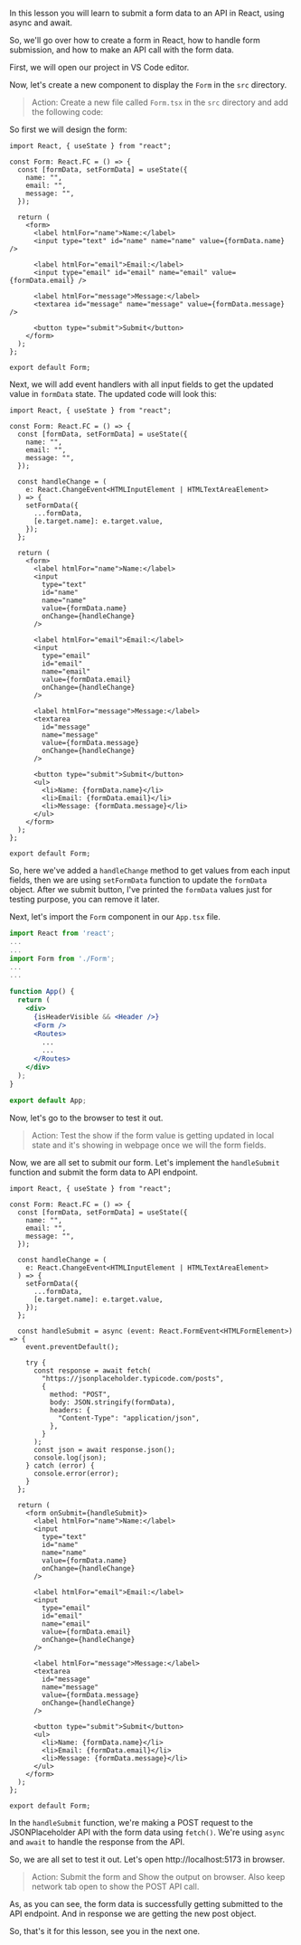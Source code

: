 In this lesson you will learn to submit a form data to an API in React, using async and await.

So, we'll go over how to create a form in React, how to handle form submission, and how to make an API call with the form data.

First, we will open our project in VS Code editor.

Now, let's create a new component to display the `Form` in the `src` directory.

> Action: Create a new file called `Form.tsx` in the `src` directory and add the following code:

So first we will design the form:

```tsx
import React, { useState } from "react";

const Form: React.FC = () => {
  const [formData, setFormData] = useState({
    name: "",
    email: "",
    message: "",
  });

  return (
    <form>
      <label htmlFor="name">Name:</label>
      <input type="text" id="name" name="name" value={formData.name} />

      <label htmlFor="email">Email:</label>
      <input type="email" id="email" name="email" value={formData.email} />

      <label htmlFor="message">Message:</label>
      <textarea id="message" name="message" value={formData.message} />

      <button type="submit">Submit</button>
    </form>
  );
};

export default Form;
```

Next, we will add event handlers with all input fields to get the updated value in `formData` state. The updated code will look this:

```tsx
import React, { useState } from "react";

const Form: React.FC = () => {
  const [formData, setFormData] = useState({
    name: "",
    email: "",
    message: "",
  });

  const handleChange = (
    e: React.ChangeEvent<HTMLInputElement | HTMLTextAreaElement>
  ) => {
    setFormData({
      ...formData,
      [e.target.name]: e.target.value,
    });
  };

  return (
    <form>
      <label htmlFor="name">Name:</label>
      <input
        type="text"
        id="name"
        name="name"
        value={formData.name}
        onChange={handleChange}
      />

      <label htmlFor="email">Email:</label>
      <input
        type="email"
        id="email"
        name="email"
        value={formData.email}
        onChange={handleChange}
      />

      <label htmlFor="message">Message:</label>
      <textarea
        id="message"
        name="message"
        value={formData.message}
        onChange={handleChange}
      />

      <button type="submit">Submit</button>
      <ul>
        <li>Name: {formData.name}</li>
        <li>Email: {formData.email}</li>
        <li>Message: {formData.message}</li>
      </ul>
    </form>
  );
};

export default Form;
```

So, here we've added a `handleChange` method to get values from each input fields, then we are using `setFormData` function to update the `formData` object. After we submit button, I've printed the `formData` values just for testing purpose, you can remove it later.

Next, let's import the `Form` component in our `App.tsx` file.

```jsx
import React from 'react';
...
...
import Form from './Form';
...
...

function App() {
  return (
    <div>
      {isHeaderVisible && <Header />}
      <Form />
      <Routes>
        ...
        ...
      </Routes>
    </div>
  );
}

export default App;
```

Now, let's go to the browser to test it out.

> Action: Test the show if the form value is getting updated in local state and it's showing in webpage once we will the form fields.

Now, we are all set to submit our form. Let's implement the `handleSubmit` function and submit the form data to API endpoint.

```tsx
import React, { useState } from "react";

const Form: React.FC = () => {
  const [formData, setFormData] = useState({
    name: "",
    email: "",
    message: "",
  });

  const handleChange = (
    e: React.ChangeEvent<HTMLInputElement | HTMLTextAreaElement>
  ) => {
    setFormData({
      ...formData,
      [e.target.name]: e.target.value,
    });
  };

  const handleSubmit = async (event: React.FormEvent<HTMLFormElement>) => {
    event.preventDefault();

    try {
      const response = await fetch(
        "https://jsonplaceholder.typicode.com/posts",
        {
          method: "POST",
          body: JSON.stringify(formData),
          headers: {
            "Content-Type": "application/json",
          },
        }
      );
      const json = await response.json();
      console.log(json);
    } catch (error) {
      console.error(error);
    }
  };

  return (
    <form onSubmit={handleSubmit}>
      <label htmlFor="name">Name:</label>
      <input
        type="text"
        id="name"
        name="name"
        value={formData.name}
        onChange={handleChange}
      />

      <label htmlFor="email">Email:</label>
      <input
        type="email"
        id="email"
        name="email"
        value={formData.email}
        onChange={handleChange}
      />

      <label htmlFor="message">Message:</label>
      <textarea
        id="message"
        name="message"
        value={formData.message}
        onChange={handleChange}
      />

      <button type="submit">Submit</button>
      <ul>
        <li>Name: {formData.name}</li>
        <li>Email: {formData.email}</li>
        <li>Message: {formData.message}</li>
      </ul>
    </form>
  );
};

export default Form;
```

In the `handleSubmit` function, we're making a POST request to the JSONPlaceholder API with the form data using `fetch()`. We're using `async` and `await` to handle the response from the API.

So, we are all set to test it out. Let's open http://localhost:5173 in browser.

> Action: Submit the form and Show the output on browser. Also keep network tab open to show the POST API call.

As, as you can see, the form data is successfully getting submitted to the API endpoint. And in response we are getting the new post object.

So, that's it for this lesson, see you in the next one.
